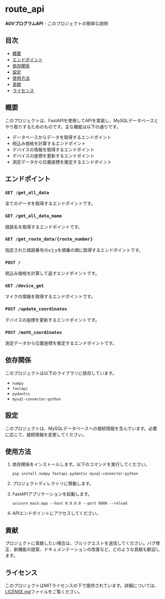 # route_api

**AGVプログラムAPI** - このプロジェクトの簡単な説明

## 目次

- [概要](#概要)
- [エンドポイント](#エンドポイント)
- [依存関係](#依存関係)
- [設定](#設定)
- [使用方法](#使用方法)
- [貢献](#貢献)
- [ライセンス](#ライセンス)

## 概要

このプロジェクトは、FastAPIを使用してAPIを実装し、MySQLデータベースとやり取りするためのものです。主な機能は以下の通りです。

- データベースからデータを取得するエンドポイント
- 税込み価格を計算するエンドポイント
- デバイスの情報を取得するエンドポイント
- デバイスの座標を更新するエンドポイント
- 測定データから位置座標を推定するエンドポイント

## エンドポイント

### `GET /get_all_data`

全てのデータを取得するエンドポイントです。

### `GET /get_all_data_mame`

経路名を取得するエンドポイントです。

### `GET /get_route_data/{route_number}`

指定された経路番号のxとyを順番の順に取得するエンドポイントです。

### `POST /`

税込み価格を計算して返すエンドポイントです。

### `GET /device_get`

マイクの情報を取得するエンドポイントです。

### `POST /update_coordinates`

デバイスの座標を更新するエンドポイントです。

### `POST /math_coordinates`

測定データから位置座標を推定するエンドポイントです。

## 依存関係

このプロジェクトは以下のライブラリに依存しています。

- `numpy`
- `fastapi`
- `pydantic`
- `mysql-connector-python`

## 設定

このプロジェクトは、MySQLデータベースへの接続情報を含んでいます。必要に応じて、接続情報を変更してください。

## 使用方法

1. 依存関係をインストールします。以下のコマンドを実行してください。

    ```
    pip install numpy fastapi pydantic mysql-connector-python
    ```

2. プロジェクトディレクトリに移動します。

3. FastAPIアプリケーションを起動します。

    ```
    uvicorn main:app --host 0.0.0.0 --port 8000 --reload
    ```

4. APIエンドポイントにアクセスしてください。

## 貢献

プロジェクトに貢献したい場合は、プルリクエストを送信してください。バグ修正、新機能の提案、ドキュメンテーションの改善など、どのような貢献も歓迎します。

## ライセンス

このプロジェクトはMITライセンスの下で提供されています。詳細については、[LICENSE.md](LICENSE.md)ファイルをご覧ください。
